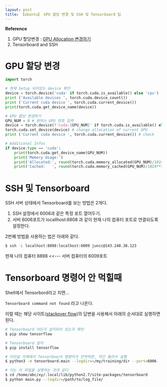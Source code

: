 ```yaml
---
layout: post
title: 【ubuntu】 GPU 할당 변경 및 SSH 및 Tensorboard 팁
---
```


**Reference**

1. GPU 할당변경 : [GPU Allocation 변경하기](https://jeongwookie.github.io/2020/03/24/200324-pytorch-cuda-gpu-allocate/)
2. Tensorboard and SSH



# GPU 할당 변경

```python
import torch

# 현재 Setup 되어있는 device 확인
device = torch.device('cuda' if torch.cuda.is_available() else 'cpu')
print ('Available devices ', torch.cuda.device_count())
print ('Current cuda device ', torch.cuda.current_device())
print(torch.cuda.get_device_name(device))

# GPU 할당 변경하기
GPU_NUM = 0 # 원하는 GPU 번호 입력
device = torch.device(f'cuda:{GPU_NUM}' if torch.cuda.is_available() else 'cpu')
torch.cuda.set_device(device) # change allocation of current GPU
print ('Current cuda device ', torch.cuda.current_device()) # check

# Additional Infos
if device.type == 'cuda':
    print(torch.cuda.get_device_name(GPU_NUM))
    print('Memory Usage:')
    print('Allocated:', round(torch.cuda.memory_allocated(GPU_NUM)/1024**3,1), 'GB')
    print('Cached:   ', round(torch.cuda.memory_cached(GPU_NUM)/1024**3,1), 'GB')
```





# SSH 및 Tensorboard

SSH 서버 상태에서 Tensorboard를 보는 방법은 2개다.

1. SSH 설정에서 6006과 같은 특정 포트 열어두기.
2. 서버 6006포트가 locallhost:8808 과 같이 현재 나의 컴퓨터 포트로 연결되도록 설정한다.



2번째 방법을 사용하는 법은 아래와 같다. 

```sh
$ ssh -L localhost:8898:localhost:6009 juncc@143.248.38.123
```

현재 나의 컴퓨터 8898 <<--- 서버 컴퓨터의 6009포트



# Tensorboard 명령어 안 먹힐때

Shell에서 Tensorbord라고 치면... 

`Tensorboard command not found` 라고 나온다. 

이럴 때는 해당 사이트([stackover flow](https://stackoverflow.com/questions/45095820/tensorboard-command-not-found))의 답변을 사용해서 아래의 순서대로 실행하면 된다. 

```sh
# Tensorboard 어딘가 설치되어 있는지 확인
$ pip show tensorflow

# Tensorboard 설치
$ pip install tensorflow

# 터미널 자체에서 Tensorboard 명령어가 안먹히면, 약간 돌려서 실행
$ python3 -m tensorboard.main --logdir=~/my/training/dir --port=6006

# 이는 이 파일을 실행하는 것과 같다
$ cd /home/abc/xy/.local/lib/python2.7/site-packages/tensorboard
$ python main.py --logdir=/path/to/log_file/
```

